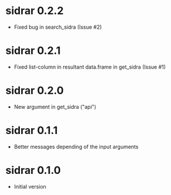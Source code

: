 # sidrar 0.2.2

* Fixed bug in search_sidra (Issue #2)

# sidrar 0.2.1

* Fixed list-column in resultant data.frame in get_sidra (Issue #1)

# sidrar 0.2.0

* New argument in get_sidra ("api")

# sidrar 0.1.1

* Better messages depending of the input arguments

# sidrar 0.1.0

* Initial version



